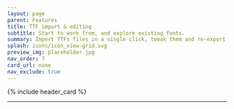 ```yaml
---
layout: page
parent: Features
title: TTF import & editing
subtitle: Start to work from, and explore existing fonts.
summary: Import TTFs files in a single click, tweak them and re-export them in just a few clicks.
splash: icons/icon_view-grid.svg
preview_img: placeholder.jpg
nav_order: 7
card_url: none
nav_exclude: true
---
```


{% include header_card %}

---